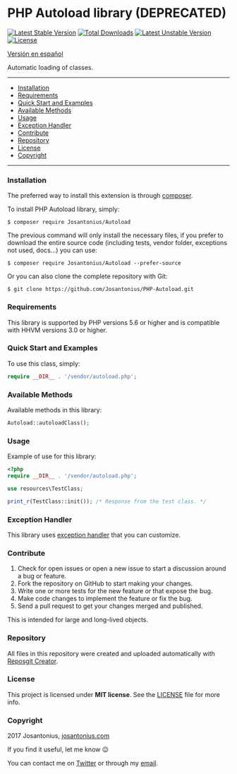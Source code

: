 # PHP Autoload library (DEPRECATED)

[![Latest Stable Version](https://poser.pugx.org/josantonius/autoload/v/stable)](https://packagist.org/packages/josantonius/autoload) [![Total Downloads](https://poser.pugx.org/josantonius/autoload/downloads)](https://packagist.org/packages/josantonius/autoload) [![Latest Unstable Version](https://poser.pugx.org/josantonius/autoload/v/unstable)](https://packagist.org/packages/josantonius/autoload) [![License](https://poser.pugx.org/josantonius/autoload/license)](https://packagist.org/packages/josantonius/autoload)

[Versión en español](README-ES.md)

Automatic loading of classes.

---

- [Installation](#installation)
- [Requirements](#requirements)
- [Quick Start and Examples](#quick-start-and-examples)
- [Available Methods](#available-methods)
- [Usage](#usage)
- [Exception Handler](#exception-handler)
- [Contribute](#contribute)
- [Repository](#repository)
- [License](#license)
- [Copyright](#copyright) 

---

### Installation

The preferred way to install this extension is through [composer](http://getcomposer.org/download/).

To install PHP Autoload library, simply:

    $ composer require Josantonius/Autoload

The previous command will only install the necessary files, if you prefer to download the entire source code (including tests, vendor folder, exceptions not used, docs...) you can use:

    $ composer require Josantonius/Autoload --prefer-source

Or you can also clone the complete repository with Git:

	$ git clone https://github.com/Josantonius/PHP-Autoload.git

### Requirements

This library is supported by PHP versions 5.6 or higher and is compatible with HHVM versions 3.0 or higher.

### Quick Start and Examples

To use this class, simply:

```php
require __DIR__ . '/vendor/autoload.php';
```
### Available Methods

Available methods in this library:

```php
Autoload::autoloadClass();
```
### Usage

Example of use for this library:

```php
<?php
require __DIR__ . '/vendor/autoload.php';

use resources\TestClass;

print_r(TestClass::init()); /* Response from the test class. */
```

### Exception Handler

This library uses [exception handler](src/Exception) that you can customize.
### Contribute
1. Check for open issues or open a new issue to start a discussion around a bug or feature.
1. Fork the repository on GitHub to start making your changes.
1. Write one or more tests for the new feature or that expose the bug.
1. Make code changes to implement the feature or fix the bug.
1. Send a pull request to get your changes merged and published.

This is intended for large and long-lived objects.

### Repository

All files in this repository were created and uploaded automatically with [Reposgit Creator](https://github.com/Josantonius/BASH-Reposgit).

### License

This project is licensed under **MIT license**. See the [LICENSE](LICENSE) file for more info.

### Copyright

2017 Josantonius, [josantonius.com](https://josantonius.com/)

If you find it useful, let me know :wink:

You can contact me on [Twitter](https://twitter.com/Josantonius) or through my [email](mailto:hello@josantonius.com).